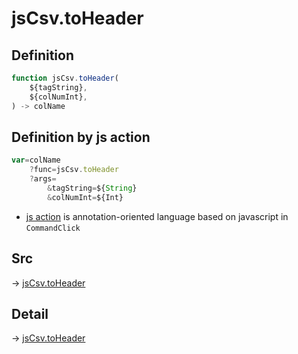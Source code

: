 # jsCsv.toHeader

## Definition

```js.js
function jsCsv.toHeader(
	${tagString},
	${colNumInt},
) -> colName
```


## Definition by js action

```js.js
var=colName
	?func=jsCsv.toHeader
	?args=
		&tagString=${String}
		&colNumInt=${Int}
```

- [js action](#) is annotation-oriented language based on javascript in `CommandClick`

## Src

-> [jsCsv.toHeader](https://github.com/puutaro/CommandClick/blob/master/app/src/main/java/com/puutaro/commandclick/fragment_lib/terminal_fragment/js_interface/JsCsv.kt#L183)

## Detail

-> [jsCsv.toHeader](https://github.com/puutaro/CommandClick/blob/master/md/developer/js_interface/details/JsCsv/toHeader.md)
